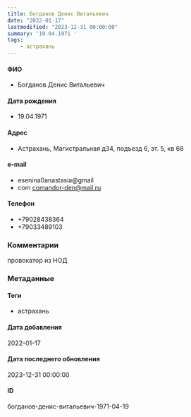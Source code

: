 ```yaml
---
title: Богданов Денис Витальевич
date: "2022-01-17"
lastmodified: "2023-12-31 00:00:00"
summary: '19.04.1971 '
tags: 
    - астрахань
---
```

<!--# pp1-->
<!--## Фигурант-->
<!--### Личные данные-->
#### ФИО
- Богданов Денис Витальевич
#### Дата рождения
- 19.04.1971
#### Адрес
- Астрахань, Магистральная д34, подъезд 6, эт. 5, кв 68
#### e-mail
- esenina0anastasia@gmail
- com comandor-den@mail.ru
#### Телефон
- +79028438364
- +79033489103
### Комментарии
провокатор из НОД
### Метаданные
#### Теги
- астрахань
#### Дата добавления
2022-01-17
#### Дата последнего обновления
2023-12-31 00:00:00
#### ID
богданов-денис-витальевич-1971-04-19
<!--## END;-->
